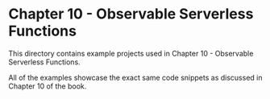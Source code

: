# Chapter 10 - Observable Serverless Functions
This directory contains example projects used in Chapter 10 - Observable Serverless Functions. 

All of the examples showcase the exact same code snippets as discussed in Chapter 10 of the book. 